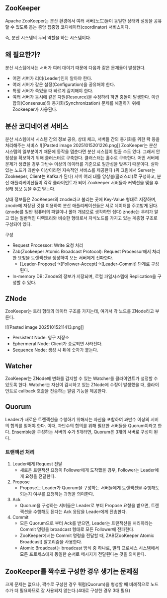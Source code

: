 
## ZooKeeper

Apache ZooKeeper는 분산 환경에서 여러 서버(노드)들이 동일한 상태와 설정을 공유할 수 있도록 돕는 중앙 집중형 코디네이터(coordinator) 서비스이다.

즉, 분산 시스템의 두뇌 역할을 하는 시스템이다.

## 왜 필요한가?

분산 시스템에서는 서버가 여러 대이기 때문에 다음과 같은 문제들이 발생한다.
- 어떤 서버가 리더(Leader)인지 알아야 한다.
- 여러 서버가 같은 설정(Configuration)을 공유해야 한다.
- 특정 서버가 죽었을 때 빠르게 감지해야 한다.
- 여러 서버가 동시에 같은 자원(Resource)을 수정하려 하면 충돌이 발생한다.
이런 합의(Consensus)와 동기화(Synchronization) 문제를 해결하기 위해 Zookeeper가 사용된다.

## 분산 코디네이션 서비스

분산 시스템에서 시스템 간의 정보 공유, 상태 체크, 서버들 간의 동기화를 위한 락 등을 처리해주는 서비스
![[Pasted image 20251015201226.png]]
ZooKeeper는 분산 시스템의 일부분이기 때문에 동작을 멈춘다면 분산 시스템이 멈출 수도 있다. 그래서 안정성을 확보하기 위해 클러스터로 구축한다.
클러스터는 홀수로 구축한다. 어떤 서버에 문제가 생겼을 경우 과반수 이상의 데이터를 기준으로 일관성을 맞추기 때문이다. 살아있는 노드가 과반수 이상이라면 지속적인 서비스를 제공한다 (위 그림에서 Server는 Zookeeper, Client는 Kafka가 된다)
서버 여러 대를 앙상블(클러스터)로 구성하고, 분산 애플리케이션들이 각각 클라이언트가 되어 Zookeeper 서버들과 커넥션을 맺을 후 상태 정보 등을 주고 받는다.

상태 정보들은 ZooKeeper의 znode라고 불리는 곳에 Key-Value 형태로 저장하며, znode에 저장된 것을 이용하여 분산 애플리케이션들은 서로 데이터를 주고받게 된다. (znode를 일반 컴퓨터의 파일이나 폴더 개념으로 생각하면 쉽다)
znode는 우리가 알고 있는 일반적인 디렉토리와 비슷한 형태로서 자식노드를 가지고 있는 계층형 구조로 구성되어 있다.

구성
- Request Processor: Write 요청 처리
- Zab(Zookeeper Atomic Broadcast Protocol): Request Processor에서 처리한 요청을 트랜잭션을 생성하여 모든 서버에게 전파한다.
	- \[Leader-Propose]→\[Follower-Accept]→\[Leader-Commit] 단계로 구성된다.
- In-memory DB: Znode의 정보가 저장되며, 로컬 파일시스템에 Replication을 구성할 수 있다.

## ZNode

ZooKeeper는 트리 형태의 데이터 구조를 가지는데, 여기서 각 노드를 ZNode라고 부른다.

![[Pasted image 20251015211413.png]]

- Persistent Node: 영구 저장소
- Ephermeral Node: Client가 종료되면 사라진다.
- Sequence Node: 생성 시 뒤에 숫자가 붙는다.

## Watcher

ZooKeeper는 ZNode에 변화를 감지할 수 있는 Watcher를 클라이언트가 설정할 수 있도록 한다.
Watcher는 자신이 감시하고 있는 ZNode에 수정이 발생했을 때, 클라이언트로 callback 호출을 전송하는 알림 기능을 제공한다.

## Quorum

Leader가 새로운 트랜잭션을 수행하기 위해서는 자신을 포함하여 과반수 이상의 서버의 합의를 얻어야 한다. 이때, 과반수의 합의를 위해 필요한 서버들을 Quorum이라고 한다.
Ensemble을 구성하는 서버의 수가 5개라면, Quorum은 3개의 서버로 구성이 된다.

### 트랜잭션 처리
1. Leader에게 Request 전달
	- 새로운 트랜잭션 요청이 Follower에게 도착했을 경우, Follower는 Leader에게 요청을 전달한다.
2. Propose
	- Propose는 Leader가 Quorum을 구성하는 서버들에게 트랜잭션을 수행해도 되는지 여부를 요청하는 과정을 의미한다.
3. Ack
	- Quorum을 구성하는 서버들은 Leader로 부터 Propose 요청을 받으면, 트랜잭션을 수행해도 된다는 Ack 응답을 Leader에게 전송한다.
4. Commit
	- 모든 Quorum으로 부터 Ack를 받으면, Leader는 트랜잭션을 처리하라는 Commit 명령을 broadcast 형태로 모든 Follower에 전파한다.
	- ZooKeeper에서는 Commit 명령을 전달할 때, ZAB(ZooKeeper Atomic Broadcast) 알고리즘을 사용한다.
	- Atomic Broadcast는 broadcast 방식 중 하나로, 멀티 프로세스 시스템에서 모든 프로세스에게 동일한 순서로 메시지가 전달된다는 것을 의미한다.

## ZooKeeper를 짝수로 구성한 경우 생기는 문제점

크게 문제는 없으나, 짝수로 구성한 경우 쿼럼(Quorum)을 형성할 때 비례적으로 노드 수가 더 필요하므로 잘 사용되지 않는다.(4대로 구성한 경우 3대 필요)